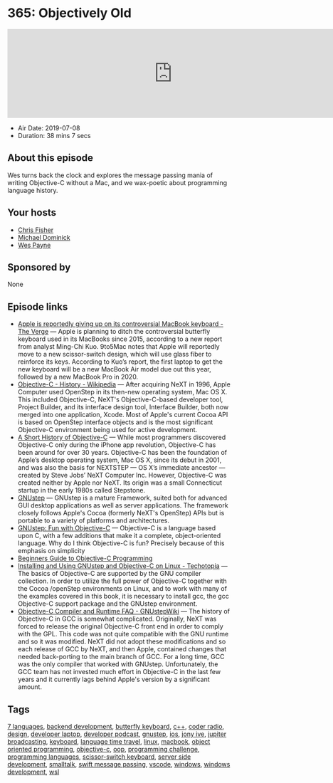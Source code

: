 # 365: Objectively Old

<iframe src="https://player.fireside.fm/v2/MLf2ZzhC+knIXwY7r?theme=dark" width="740" height="200" frameborder="0" scrolling="no"></iframe>

* Air Date: 2019-07-08
* Duration: 38 mins 7 secs

## About this episode

Wes turns back the clock and explores the message passing mania of writing Objective-C without a Mac, and we wax-poetic about programming language history.

## Your hosts
* [Chris Fisher](https://coder.show/hosts/chrislas)
* [Michael Dominick](https://coder.show/hosts/michael)
* [Wes Payne](https://coder.show/hosts/wespayne)

## Sponsored by

None



## Episode links

  * [Apple is reportedly giving up on its controversial MacBook keyboard - The Verge](https://www.theverge.com/2019/7/4/20682079/apple-butterfly-switch-scissor-switch-2019-macbook-air-2020-macbook-pro "Apple is reportedly giving up on its controversial MacBook keyboard - The Verge") — Apple is planning to ditch the controversial butterfly keyboard used in its MacBooks since 2015, according to a new report from analyst Ming-Chi Kuo. 9to5Mac notes that Apple will reportedly move to a new scissor-switch design, which will use glass fiber to reinforce its keys. According to Kuo’s report, the first laptop to get the new keyboard will be a new MacBook Air model due out this year, followed by a new MacBook Pro in 2020. 
  * [Objective-C - History - Wikipedia](https://en.wikipedia.org/wiki/Objective-C#History "Objective-C - History - Wikipedia") — After acquiring NeXT in 1996, Apple Computer used OpenStep in its then-new operating system, Mac OS X. This included Objective-C, NeXT's Objective-C-based developer tool, Project Builder, and its interface design tool, Interface Builder, both now merged into one application, Xcode. Most of Apple's current Cocoa API is based on OpenStep interface objects and is the most significant Objective-C environment being used for active development.
  * [A Short History of Objective-C](https://medium.com/chmcore/a-short-history-of-objective-c-aff9d2bde8dd "A Short History of Objective-C") — While most programmers discovered Objective-C only during the iPhone app revolution, Objective-C has been around for over 30 years. Objective-C has been the foundation of Apple’s desktop operating system, Mac OS X, since its debut in 2001, and was also the basis for NEXTSTEP — OS X’s immediate ancestor — created by Steve Jobs’ NeXT Computer Inc. However, Objective-C was created neither by Apple nor NeXT. Its origin was a small Connecticut startup in the early 1980s called Stepstone.
  * [GNUstep](http://www.gnustep.org/ "GNUstep") — GNUstep is a mature Framework, suited both for advanced GUI desktop applications as well as server applications. The framework closely follows Apple's Cocoa (formerly NeXT's OpenStep) APIs but is portable to a variety of platforms and architectures. 
  * [GNUstep: Fun with Objective-C](http://www.gnustep.org/resources/ObjCFun.html "GNUstep: Fun with Objective-C") — Objective-C is a language based upon C, with a few additions that make it a complete, object-oriented language. Why do I think Objective-C is fun? Precisely because of this emphasis on simplicity
  * [Beginners Guide to Objective-C Programming](http://gnustep.made-it.com/BG-objc/ "Beginners Guide to Objective-C Programming")
  * [Installing and Using GNUstep and Objective-C on Linux - Techotopia](https://www.techotopia.com/index.php/Installing_and_Using_GNUstep_and_Objective-C_on_Linux "Installing and Using GNUstep and Objective-C on Linux - Techotopia") — The basics of Objective-C are supported by the GNU compiler collection. In order to utilize the full power of Objective-C together with the Cocoa /openStep environments on Linux, and to work with many of the examples covered in this book, it is necessary to install gcc, the gcc Objective-C support package and the GNUstep environment. 
  * [Objective-C Compiler and Runtime FAQ - GNUstepWiki](http://wiki.gnustep.org/index.php/Objective-C_Compiler_and_Runtime_FAQ "Objective-C Compiler and Runtime FAQ - GNUstepWiki") — The history of Objective-C in GCC is somewhat complicated. Originally, NeXT was forced to release the original Objective-C front end in order to comply with the GPL. This code was not quite compatible with the GNU runtime and so it was modified. NeXT did not adopt these modifications and so each release of GCC by NeXT, and then Apple, contained changes that needed back-porting to the main branch of GCC. For a long time, GCC was the only compiler that worked with GNUstep. Unfortunately, the GCC team has not invested much effort in Objective-C in the last few years and it currently lags behind Apple's version by a significant amount. 



## Tags

[7 languages](https://coder.show/tags/7%20languages), [backend development](https://coder.show/tags/backend%20development), [butterfly keyboard](https://coder.show/tags/butterfly%20keyboard), [c++](https://coder.show/tags/c++), [coder radio](https://coder.show/tags/coder%20radio), [design](https://coder.show/tags/design), [developer laptop](https://coder.show/tags/developer%20laptop), [developer podcast](https://coder.show/tags/developer%20podcast), [gnustep](https://coder.show/tags/gnustep), [ios](https://coder.show/tags/ios), [jony ive](https://coder.show/tags/jony%20ive), [jupiter broadcasting](https://coder.show/tags/jupiter%20broadcasting), [keyboard](https://coder.show/tags/keyboard), [language time travel](https://coder.show/tags/language%20time%20travel), [linux](https://coder.show/tags/linux), [macbook](https://coder.show/tags/macbook), [object oriented programming](https://coder.show/tags/object%20oriented%20programming), [objective-c](https://coder.show/tags/objective-c), [oop](https://coder.show/tags/oop), [programming challenge](https://coder.show/tags/programming%20challenge), [programming languages](https://coder.show/tags/programming%20languages), [scissor-switch keyboard](https://coder.show/tags/scissor-switch%20keyboard), [server side development](https://coder.show/tags/server%20side%20development), [smalltalk](https://coder.show/tags/smalltalk), [swift message passing](https://coder.show/tags/swift%20message%20passing), [vscode](https://coder.show/tags/vscode), [windows](https://coder.show/tags/windows), [windows development](https://coder.show/tags/windows%20development), [wsl](https://coder.show/tags/wsl)